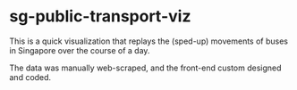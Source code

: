 # sg-public-transport-viz

This is a quick visualization that replays the (sped-up) movements of buses in Singapore over the course of a day.

The data was manually web-scraped, and the front-end custom designed and coded.
